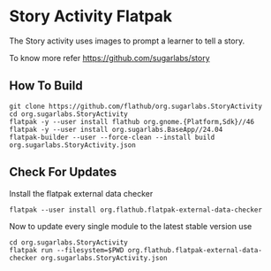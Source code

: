 # Story Activity Flatpak

The Story activity uses images to prompt a learner to tell a story.

To know more refer https://github.com/sugarlabs/story

## How To Build

```
git clone https://github.com/flathub/org.sugarlabs.StoryActivity
cd org.sugarlabs.StoryActivity
flatpak -y --user install flathub org.gnome.{Platform,Sdk}//46
flatpak -y --user install org.sugarlabs.BaseApp//24.04
flatpak-builder --user --force-clean --install build org.sugarlabs.StoryActivity.json
```

## Check For Updates

Install the flatpak external data checker
```
flatpak --user install org.flathub.flatpak-external-data-checker
```

Now to update every single module to the latest stable version use
```
cd org.sugarlabs.StoryActivity
flatpak run --filesystem=$PWD org.flathub.flatpak-external-data-checker org.sugarlabs.StoryActivity.json
```